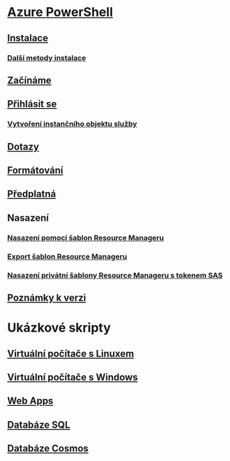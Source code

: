 # [Azure PowerShell](overview.md)
## [Instalace](install-azurerm-ps.md)
### [Další metody instalace](other-install.md)
## [Začínáme](get-started-azureps.md)
## [Přihlásit se](authenticate-azureps.md)
### [Vytvoření instančního objektu služby](create-azure-service-principal-azureps.md)
## [Dotazy](queries-azureps.md)
## [Formátování](formatting-output.md)
## [Předplatná](manage-subscriptions-azureps.md)
## Nasazení
### [Nasazení pomocí šablon Resource Manageru](https://docs.microsoft.com/azure/azure-resource-manager/resource-group-template-deploy)
### [Export šablon Resource Manageru](https://docs.microsoft.com/azure/azure-resource-manager/resource-manager-export-template-powershell)
### [Nasazení privátní šablony Resource Manageru s tokenem SAS](https://docs.microsoft.com/azure/azure-resource-manager/resource-manager-powershell-sas-token)
## [Poznámky k verzi](release-notes-azureps.md)

# Ukázkové skripty
## [Virtuální počítače s Linuxem](https://docs.microsoft.com/azure/virtual-machines/linux/powershell-samples?toc=%2fpowershell%2fmodule%2ftoc.json)
## [Virtuální počítače s Windows](https://docs.microsoft.com/azure/virtual-machines/windows/powershell-samples?toc=%2fpowershell%2fmodule%2ftoc.json)
## [Web Apps](https://docs.microsoft.com/azure/app-service-web/app-service-powershell-samples?toc=%2fpowershell%2fmodule%2ftoc.json)
## [Databáze SQL](https://docs.microsoft.com/azure/sql-database/sql-database-powershell-samples?toc=%2fpowershell%2fmodule%2ftoc.json)
## [Databáze Cosmos](https://docs.microsoft.com/azure/cosmos-db/powershell-samples?toc=%2fpowershell%2fmodules%2ftoc.json)
